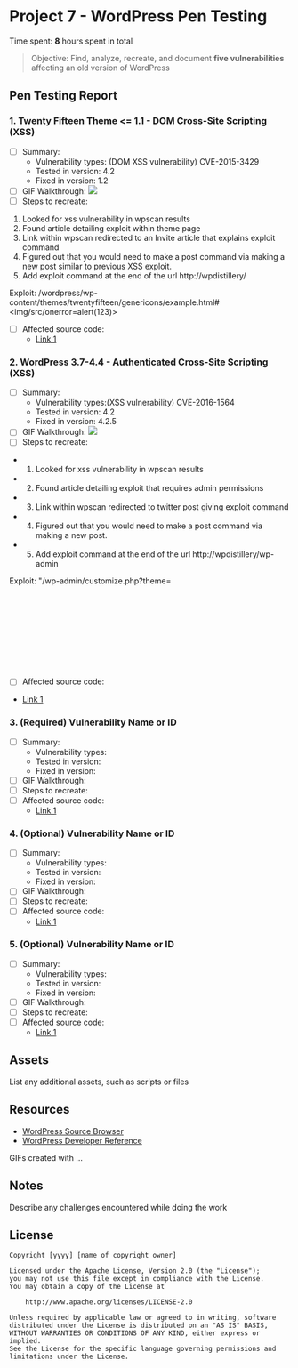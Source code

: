 # Project 7 - WordPress Pen Testing

Time spent: **8** hours spent in total

> Objective: Find, analyze, recreate, and document **five vulnerabilities** affecting an old version of WordPress

## Pen Testing Report

### 1. Twenty Fifteen Theme <= 1.1 - DOM Cross-Site Scripting (XSS)

- [ ] Summary: 
  - Vulnerability types: (DOM XSS vulnerability) CVE-2015-3429
  - Tested in version: 4.2 
  - Fixed in version: 1.2
- [ ] GIF Walkthrough: ![](https://github.com/michaelbanegas/Codepath_Cybersecurity_HW/blob/Project-7---WordPress-Pen-Testing/exploit2.gif)
- [ ] Steps to recreate: 
1. Looked for xss vulnerability in wpscan results
2. Found article detailing exploit within theme page
3. Link within wpscan redirected to an Invite article that explains exploit command
4. Figured out that you would need to make a post command via making a new post similar to previous XSS exploit.
5. Add exploit command at the end of the url http://wpdistillery/

Exploit: /wordpress/wp-content/themes/twentyfifteen/genericons/example.html#<img/src/onerror=alert(123)>

- [ ] Affected source code:
  - [Link 1](https://core.trac.wordpress.org/browser/tags/version/src/source_file.php)
  
### 2. WordPress  3.7-4.4 - Authenticated Cross-Site Scripting (XSS)

- [ ] Summary: 
  - Vulnerability types:(XSS vulnerability) CVE-2016-1564
  - Tested in version: 4.2
  - Fixed in version: 4.2.5
- [ ] GIF Walkthrough: ![](https://github.com/michaelbanegas/Codepath_Cybersecurity_HW/blob/Project-7---WordPress-Pen-Testing/exploit1.gif)
- [ ] Steps to recreate:
- 1. Looked for xss vulnerability in wpscan results
- 2. Found article detailing exploit that requires admin permissions
- 3. Link within wpscan redirected to twitter post giving exploit command
- 4. Figured out that you would need to make a post command via making a new post.
- 5. Add exploit command at the end of the url http://wpdistillery/wp-admin 

Exploit: "/wp-admin/customize.php?theme=<svg onload=alert(1)>"
- [ ] Affected source code:
- [Link 1](https://github.com/WordPress/WordPress/commit/7ab65139c6838910426567849c7abed723932b87)

### 3. (Required) Vulnerability Name or ID

- [ ] Summary: 
  - Vulnerability types:
  - Tested in version:
  - Fixed in version: 
- [ ] GIF Walkthrough: 
- [ ] Steps to recreate: 
- [ ] Affected source code:
  - [Link 1](https://core.trac.wordpress.org/browser/tags/version/src/source_file.php)

### 4. (Optional) Vulnerability Name or ID

- [ ] Summary: 
  - Vulnerability types:
  - Tested in version:
  - Fixed in version: 
- [ ] GIF Walkthrough: 
- [ ] Steps to recreate: 
- [ ] Affected source code:
  - [Link 1](https://core.trac.wordpress.org/browser/tags/version/src/source_file.php)

### 5. (Optional) Vulnerability Name or ID

- [ ] Summary: 
  - Vulnerability types:
  - Tested in version:
  - Fixed in version: 
- [ ] GIF Walkthrough: 
- [ ] Steps to recreate: 
- [ ] Affected source code:
  - [Link 1](https://core.trac.wordpress.org/browser/tags/version/src/source_file.php) 

## Assets

List any additional assets, such as scripts or files

## Resources

- [WordPress Source Browser](https://core.trac.wordpress.org/browser/)
- [WordPress Developer Reference](https://developer.wordpress.org/reference/)

GIFs created with  ...
<!-- Recommended GIF Tools:
[Kap](https://getkap.co/) for macOS
[ScreenToGif](https://www.screentogif.com/) for Windows
[peek](https://github.com/phw/peek) for Linux. -->

## Notes

Describe any challenges encountered while doing the work

## License

    Copyright [yyyy] [name of copyright owner]

    Licensed under the Apache License, Version 2.0 (the "License");
    you may not use this file except in compliance with the License.
    You may obtain a copy of the License at

        http://www.apache.org/licenses/LICENSE-2.0

    Unless required by applicable law or agreed to in writing, software
    distributed under the License is distributed on an "AS IS" BASIS,
    WITHOUT WARRANTIES OR CONDITIONS OF ANY KIND, either express or implied.
    See the License for the specific language governing permissions and
    limitations under the License.
